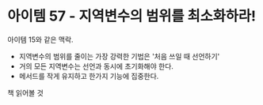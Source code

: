 # 아이템 57 - 지역변수의 범위를 최소화하라!

아이템 15와 같은 맥락.

- 지역변수의 범위를 줄이는 가장 강력한 기법은 '처음 쓰일 때 선언하기'
- 거의 모든 지역변수는 선언과 동시에 초기화해야 한다.
- 메서드를 작게 유지하고 한가지 기능에 집중한다.

책 읽어볼 것

